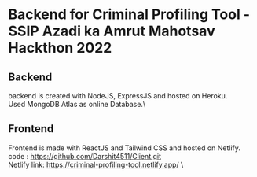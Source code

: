 # Backend for Criminal Profiling Tool - SSIP Azadi ka Amrut Mahotsav Hackthon 2022

## Backend
backend is created with NodeJS, ExpressJS and hosted on Heroku.\
Used MongoDB Atlas as online Database.\

## Frontend
Frontend is made with ReactJS and Tailwind CSS and hosted on Netlify.\
code : https://github.com/Darshit4511/Client.git \
Netlify link: https://criminal-profiling-tool.netlify.app/ \
